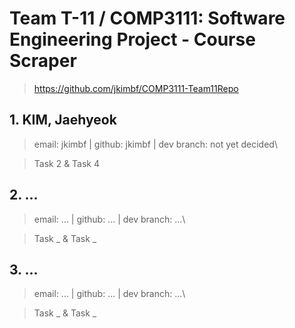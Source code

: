 # Team T-11 / COMP3111: Software Engineering Project - Course Scraper
> https://github.com/jkimbf/COMP3111-Team11Repo

## 1. KIM, Jaehyeok
> email: jkimbf | github: jkimbf | dev branch: not yet decided\

> Task 2 & Task 4

## 2. ...
> email: ... | github: ... | dev branch: ...\

> Task _ & Task _

## 3. ...
> email: ... | github: ... | dev branch: ...\

> Task _ & Task _
